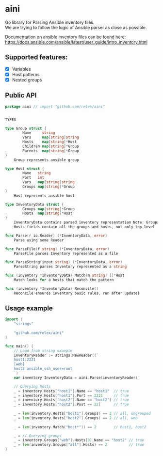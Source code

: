 # aini

Go library for Parsing Ansible inventory files.  
We are trying to follow the logic of Ansible parser as close as possible.

Documentation on ansible inventory files can be found here:  
https://docs.ansible.com/ansible/latest/user_guide/intro_inventory.html

## Supported features:
- [X] Variables
- [X] Host patterns
- [X] Nested groups

## Public API
```go
package aini // import "github.com/relex/aini"


TYPES

type Group struct {
        Name     string
        Vars     map[string]string
        Hosts    map[string]*Host
        Children map[string]*Group
        Parents  map[string]*Group
}
    Group represents ansible group

type Host struct {
        Name   string
        Port   int
        Vars   map[string]string
        Groups map[string]*Group
}
    Host represents ansible host

type InventoryData struct {
        Groups map[string]*Group
        Hosts  map[string]*Host
}
    InventoryData contains parsed inventory representation Note: Groups and
    Hosts fields contain all the groups and hosts, not only top-level

func Parse(r io.Reader) (*InventoryData, error)
    Parse using some Reader

func ParseFile(f string) (*InventoryData, error)
    ParseFile parses Inventory represented as a file

func ParseString(input string) (*InventoryData, error)
    ParseString parses Inventory represented as a string

func (inventory *InventoryData) Match(m string) []*Host
    Match looks for a hosts that match the pattern

func (inventory *InventoryData) Reconcile()
    Reconcile ensures inventory basic rules, run after updates
```

## Usage example
```go
import (
    "strings"
    
    "github.com/relex/aini"
)

func main() {
    // Load from string example
    inventoryReader := strings.NewReader((`
	host1:2221
	[web]
	host2 ansible_ssh_user=root
    `)
    var inventory InventoryData = aini.Parse(inventoryReader)

    // Querying hosts
    _ = inventory.Hosts["host1"].Name == "host1"  // true
    _ = inventory.Hosts["host1"].Port == 2221     // true
    _ = inventory.Hosts["host2"].Name == "host2"] // true
    _ = inventory.Hosts["host2"].Post == 22]      // true
    
    _ = len(inventory.Hosts["host1"].Groups) == 2 // all, ungrouped
    _ = len(inventory.Hosts["host2"].Groups) == 2 // all, web
    
    _ = len(inventory.Match("host*")) == 2        // host1, host2

    _ = // Querying groups
    _ = inventory.Groups["web"].Hosts[0].Name == "host2" // true
    _ = len(inventory.Groups["all"].Hosts) == 2          // true
}
```
